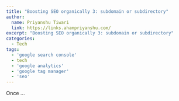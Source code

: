 ```yaml
---
title: "Boosting SEO organically 3: subdomain or subdirectory"
author:
  name: Priyanshu Tiwari
  link: https://links.ahampriyanshu.com/
excerpt: "Boosting SEO organically 3: subdomain or subdirectory"
categories:
  - Tech
tags:
  - 'google search console'
  - tech
  - 'google analytics'
  - 'google tag manager'
  - 'seo'
---
```


Once ...